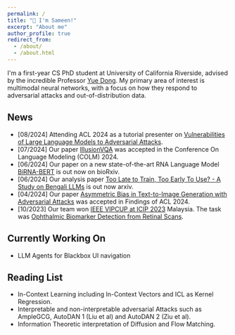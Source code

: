 ```yaml
---
permalink: /
title: "👋 I'm Sameen!"
excerpt: "About me"
author_profile: true
redirect_from: 
  - /about/
  - /about.html
---
```

I'm a first-year CS PhD student at University of California Riverside, advised by the incredible Professor [Yue Dong](https://yuedong.us/). My primary area of interest is multimodal neural networks, with a focus on how they respond to adversarial attacks and out-of-distribution data.

## News
+ [08/2024] Attending ACL 2024 as a tutorial presenter on [Vulnerabilities of Large Language Models to Adversarial Attacks](https://llm-vulnerability.github.io/).
+ [07/2024] Our paper [IllusionVQA](https://illusionvqa.github.io/) was accepted in the Conference On Language Modeling (COLM) 2024.
+ [06/2024] Our paper on a new state-of-the-art RNA Language Model [BiRNA-BERT](https://www.biorxiv.org/content/10.1101/2024.07.02.601703v1) is out now on bioRxiv.
+ [06/2024] Our analysis paper [Too Late to Train, Too Early To Use? - A Study on Bengali LLMs](https://arxiv.org/abs/2407.00416) is out now arxiv.
+ [04/2024] Our paper [Asymmetric Bias in Text-to-Image Generation with Adversarial Attacks](https://arxiv.org/abs/2312.14440) was accepted in Findings of ACL 2024.
+ [10/2023] Our team won [IEEE VIPCUP at ICIP 2023](https://signalprocessingsociety.org/community-involvement/video-image-processing-cup) Malaysia. The task was [Ophthalmic Biomarker Detection from Retinal Scans](https://alregib.ece.gatech.edu/2023-vip-cup/).


## Currently Working On
+ LLM Agents for Blackbox UI navigation

## Reading List
+ In-Context Learning including In-Context Vectors and ICL as Kernel Regression.
+ Interpretable and non-interpretable adversarial Attacks such as AmpleGCG, AutoDAN 1 (Liu et al) and AutoDAN 2 (Ziu et al).
+ Information Theoretic interpretation of Diffusion and Flow Matching.

